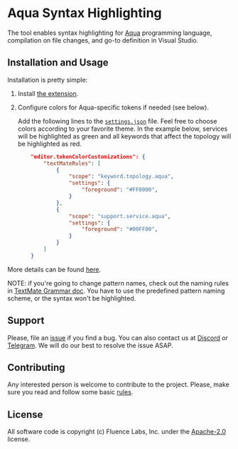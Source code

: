 # Aqua Syntax Highlighting

The tool enables syntax highlighting for [Aqua](https://github.com/fluencelabs/aqua) programming language, compilation on file changes, and go-to definition in Visual Studio.


## Installation and Usage

Installation is pretty simple:

1. Install [the extension](https://marketplace.visualstudio.com/items?itemName=FluenceLabs.aqua).

2. Configure colors for Aqua-specific tokens if needed (see below).

    Add the following lines to the [`settings.json`](https://code.visualstudio.com/docs/getstarted/settings) file. Feel free to choose colors according to your favorite theme. In the example below, services will be highlighted as green and all keywords that affect the topology will be highlighted as red.

    ```json
        "editor.tokenColorCustomizations": {
            "textMateRules": [
                {
                    "scope": "keyword.topology.aqua",
                    "settings": {
                        "foreground": "#FF0000",
                    }
                },
                {
                    "scope": "support.service.aqua",
                    "settings": {
                        "foreground": "#00FF00",
                    }
                }
            ]
        }
    ```

More details can be found [here](vsc-extension-quickstart.md).

NOTE: if you're going to change pattern names, check out the naming rules in [TextMate Grammar doc](https://macromates.com/manual/en/language_grammars). You have to use the predefined pattern naming scheme, or the syntax won't be highlighted.


## Support

Please, file an [issue](https://github.com/fluencelabs/aqua-vscode/issues) if you find a bug. You can also contact us at [Discord](https://discord.com/invite/5qSnPZKh7u) or [Telegram](https://t.me/fluence_project).  We will do our best to resolve the issue ASAP.


## Contributing

Any interested person is welcome to contribute to the project. Please, make sure you read and follow some basic [rules](./CONTRIBUTING.md).


## License

All software code is copyright (c) Fluence Labs, Inc. under the [Apache-2.0](./LICENSE) license.

